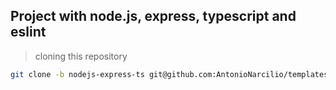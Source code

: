 ## Project with node.js, express, typescript and eslint


> cloning this repository
~~~bash
git clone -b nodejs-express-ts git@github.com:AntonioNarcilio/templates.git
~~~
